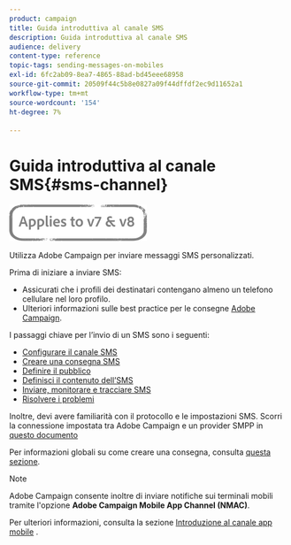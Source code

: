```yaml
---
product: campaign
title: Guida introduttiva al canale SMS
description: Guida introduttiva al canale SMS
audience: delivery
content-type: reference
topic-tags: sending-messages-on-mobiles
exl-id: 6fc2ab09-8ea7-4865-88ad-bd45eee68958
source-git-commit: 20509f44c5b8e0827a09f44dffdf2ec9d11652a1
workflow-type: tm+mt
source-wordcount: '154'
ht-degree: 7%

---
```


# Guida introduttiva al canale SMS{#sms-channel}

![](../../assets/common.svg)


Utilizza Adobe Campaign per inviare messaggi SMS personalizzati.

Prima di iniziare a inviare SMS:

* Assicurati che i profili dei destinatari contengano almeno un telefono cellulare nel loro profilo.
* Ulteriori informazioni sulle best practice per le consegne [Adobe Campaign](delivery-best-practices.md).

I passaggi chiave per l’invio di un SMS sono i seguenti:

* [Configurare il canale SMS](sms-set-up.md)
* [Creare una consegna SMS](sms-create.md)
* [Definire il pubblico](sms-create.md#selecting-the-target-population)
* [Definisci il contenuto dell’SMS](sms-create.md#defining-the-sms-content)
* [Inviare, monitorare e tracciare SMS](sms-send.md)
* [Risolvere i problemi](troubleshooting-sms.md)

Inoltre, devi avere familiarità con il protocollo e le impostazioni SMS. Scorri la connessione impostata tra Adobe Campaign e un provider SMPP in [questo documento](sms-protocol.md)

Per informazioni globali su come creare una consegna, consulta [questa sezione](steps-about-delivery-creation-steps.md).

>[!NOTE]
>
>Adobe Campaign consente inoltre di inviare notifiche sui terminali mobili tramite l&#39;opzione **Adobe Campaign Mobile App Channel (NMAC)**.
> 
>Per ulteriori informazioni, consulta la sezione [Introduzione al canale app mobile](about-mobile-app-channel.md) .
